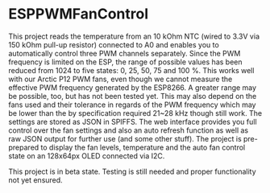 # ESPPWMFanControl
This project reads the temperature from an 10 kOhm NTC (wired to 3.3V via 150 kOhm pull-up resistor) connected to A0 and enables you to automatically control three PWM channels separately.
Since the PWM frequency is limited on the ESP, the range of possible values has been reduced from 1024 to five states: 0, 25, 50, 75 and 100 %. This works well with our Arctic P12 PWM fans, even though we cannot measure the effective PWM frequency generated by the ESP8266.
A greater range may be possible, too, but has not been tested yet. This may also depend on the fans used and their tolerance in regards of the PWM frequency which may be lower than the by specification required 21~28 kHz though still work.
The settings are stored as JSON in SPIFFS.
The web interface provides you full control over the fan settings and also an auto refresh function as well as raw JSON output for further use (and some other stuff).
The project is pre-prepared to display the fan levels, temperature and the auto fan control state on an 128x64px OLED connected via I2C.

This project is in beta state. Testing is still needed and proper functionality not yet ensured.